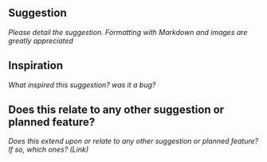 ## Suggestion
_Please detail the suggestion. Formatting with Markdown and images are greatly appreciated_

## Inspiration
_What inspired this suggestion? was it a bug?_

## Does this relate to any other suggestion or planned feature?
_Does this extend upon or relate to any other suggestion or planned feature? If so, which ones? (Link)_
